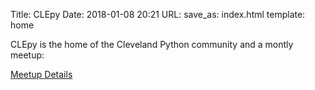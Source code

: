 Title: CLEpy
Date: 2018-01-08 20:21
URL:
save_as: index.html
template: home

CLEpy is the home of the Cleveland Python community and a montly meetup:

[Meetup Details](https://www.meetup.com/Cleveland-Area-Python-Interest-Group)
